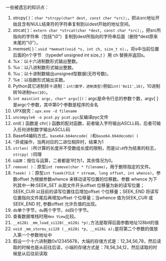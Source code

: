 一些被遗忘的知识点：
1. strcpy( )：`char *strcpy(char* dest, const char *src);`，把从src地址开始且含有NULL结束符的字符串复制到以dest开始的地址空间。
2. strcat( )：`extern char *strcat(char *dest, const char *src);`，把src所指向的字符串（包括“\0”）复制到dest所指向的字符串后面（删除*dest原来末尾的“\0”）。
3. memset( )：`void *memset(void *s, int ch, size_t n);`，将s中当前位置后面的n个字节 （typedef unsigned int size_t ）用 ch 替换并返回s。
4. %x：以十六进制数形式输出整数。
5. %o：以八进制数形式输出整数。
6. %u：以十进制数输出unsigned型数据(无符号数)。
7. %e：以指数形式输出实数。
8. Python其它进制转十进制：`int(数字，进制类型)`例如`int('0x11',16)`，10进制转16进制`hex(10)`。
9. `int main(int argc, char* argv[])`：argc是命令行总的参数个数，argv[ ]是argc个参数，其中第0个参数是程序的全名
10. UPX脱壳：`upx.exe -d filename`
11. `uncompyle6 -o pcat.py pcat.pyc`反编译pyc文件
12. ord( ) 函数是 chr( ) 函数的配对函数，前者输入字符输出ASCLL码，后者可输入任何进制数字输出ASCLL码
13. Base64编码方式，`base64.b64encode( )`和`base64.b64decode( )`
14. `^`异或操作，当两对应的二进位相异时，结果为1
15. `strlen( )`所计算的长度并不受数组长度的限制，而是以`\0`作为结束的标志，`strcpy( )`同理
16. `&运算`：按位与运算，二者都是1时为1，其余情况为0。
17. `remove( )`：原型`int remove(char * filename)`，用于删除指定的文件。
18. `fseek( )`：原型`int fseek(FILE * stream, long offset, int whence)`，参数offset 为根据参数whence 来移动读写位置的位移数。参数 whence 为下列其中一种:SEEK_SET 从距文件开头offset 位移量为新的读写位置；SEEK_CUR 以目前的读写位置往后增加offset 个位移量；SEEK_END 将读写位置指向文件尾后再增加offset 个位移量；当whence 值为SEEK_CUR 或SEEK_END 时, 参数offset 允许负值的出现。
19. `db`单个字节，`dw`两个字节，`dd`四个字节。
20. 查看数据堆栈时用`Hex View`比较。
21. `__m128i _mm_load_si128(__m128i *p);`方法是取得后面参数地址128bit的值
22. `void _mm_storeu_si128 (__m128i *p, __m128i a);`是将第二个参数的值放入第一个参数地址中
23. 假设一个十六进制数0x12345678，大端的存储方式是：12,34,56,78，然后读取的时候也是从前往后读，小端的存储方式是：78,56,34,12，然后读取的时候是从后往前读取
